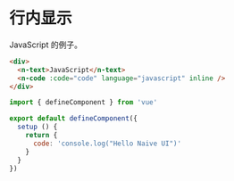 # 行内显示

JavaScript 的例子。

```html
<div>
  <n-text>JavaScript</n-text>
  <n-code :code="code" language="javascript" inline />
</div>
```

```js
import { defineComponent } from 'vue'

export default defineComponent({
  setup () {
    return {
      code: 'console.log("Hello Naive UI")'
    }
  }
})
```
